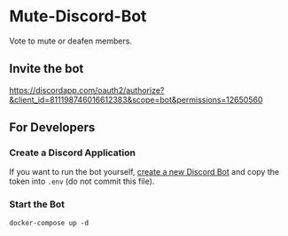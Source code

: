 # Mute-Discord-Bot

Vote to mute or deafen members.

## Invite the bot

https://discordapp.com/oauth2/authorize?&client_id=811198746016612383&scope=bot&permissions=12650560

## For Developers

### Create a Discord Application

If you want to run the bot yourself, [create a new Discord Bot](https://discordapp.com/developers/docs/intro#bots-and-apps) and copy the token into  `.env` (do not commit this file).

### Start the Bot

```shell
docker-compose up -d
```
